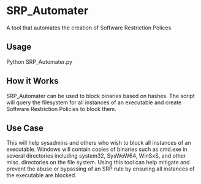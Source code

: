 # SRP_Automater
A tool that automates the creation of Software Restriction Polices

## Usage
Python SRP_Automater.py

## How it Works
SRP_Automater can be used to block binaries based on hashes. The script will query the filesystem for all instances of an executable and create Software Restriction Policies to block them. 

## Use Case
This will help sysadmins and others who wish to block all instances of an executable. Windows will contain copies of binaries such as cmd.exe in several directories including system32, SysWoW64, WinSxS, and other misc. directories on the file system. Using this tool can help mitigate and prevent the abuse or bypassing of an SRP rule by ensuring all instances of the executable are blocked. 
